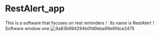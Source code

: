 # RestAlert_app
This is a software that focuses on rest reminders！
Its name is RestAlert！
Software window one
![4a83b994294b0fd9eba99e6fdce2475](https://github.com/user-attachments/assets/509b8d47-222c-4dd0-9134-06a09c6a3d45)
